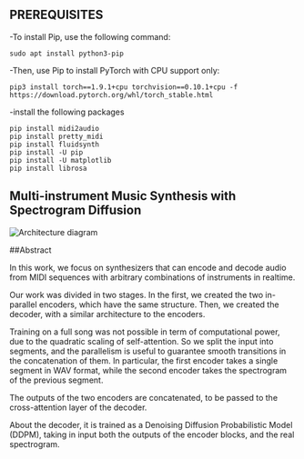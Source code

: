 ## PREREQUISITES


-To install Pip, use the following command:

```
sudo apt install python3-pip
```

-Then, use Pip to install PyTorch with CPU support only:

```
pip3 install torch==1.9.1+cpu torchvision==0.10.1+cpu -f https://download.pytorch.org/whl/torch_stable.html
```


-install the following packages
```
pip install midi2audio
pip install pretty_midi
pip install fluidsynth
pip install -U pip
pip install -U matplotlib
pip install librosa
```


## Multi-instrument Music Synthesis with Spectrogram Diffusion

<img src="https://storage.googleapis.com/music-synthesis-with-spectrogram-diffusion/architecture.png" alt="Architecture diagram">

##Abstract

In this work, we focus on synthesizers that can encode and decode audio from MIDI sequences with arbitrary combinations of instruments in realtime.

Our work was divided in two stages. In the first, we created the two in-parallel encoders, which have the same structure. Then, we created the decoder, with a similar architecture to the encoders.

Training on a full song was not possible in term of computational power, due to the quadratic scaling of self-attention. So we split the input into segments, and the parallelism is useful to guarantee smooth transitions in the concatenation of them. In particular, the first encoder takes a single segment in WAV format, while the second encoder takes the spectrogram of the previous segment.

The outputs of the two encoders are concatenated, to be passed to the cross-attention layer of the decoder. 

About the decoder, it is trained as a Denoising Diffusion Probabilistic Model (DDPM), taking in input both the outputs of the encoder blocks, and the real spectrogram.
